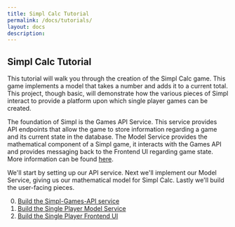 ```yaml
---
title: Simpl Calc Tutorial
permalink: /docs/tutorials/
layout: docs
description:
---
```


## Simpl Calc Tutorial

This tutorial will walk you through the creation of the Simpl Calc game.
This game implements a model that takes a number and adds it to a current total.
This project, though basic, will demonstrate how the various pieces of Simpl interact to provide a platform
upon which single player games can be created.

The foundation of Simpl is the Games API Service.  This service provides API endpoints that allow the game
to store information regarding a game and its current state in the database.
The Model Service provides the mathematical component of a Simpl game, it interacts with the Games API and
provides messaging back to the Frontend UI regarding game state.  More information can be found [here](../overview.md).

We'll start by setting up our API service. Next we'll implement our Model Service, giving us our mathematical model for Simpl Calc.
Lastly we'll build the user-facing pieces.

0. [Build the Simpl-Games-API service](games-api.md)
0. [Build the Single Player Model Service](modelservice.md)
0. [Build the Single Player Frontend UI](frontend.md)
